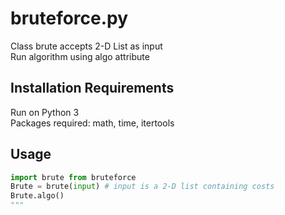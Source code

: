 # bruteforce.py

Class brute accepts 2-D List as input <br />
Run algorithm using algo attribute

## Installation Requirements

Run on Python 3 <br />
Packages required: math, time, itertools

## Usage

```python
import brute from bruteforce
Brute = brute(input) # input is a 2-D list containing costs
Brute.algo()
"""
